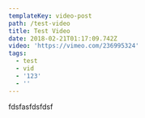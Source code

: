 ```yaml
---
templateKey: video-post
path: /test-video
title: Test Video
date: 2018-02-21T01:17:09.742Z
video: 'https://vimeo.com/236995324'
tags:
  - test
  - vid
  - '123'
  - ''
---
```

fdsfasfdsfdsf
